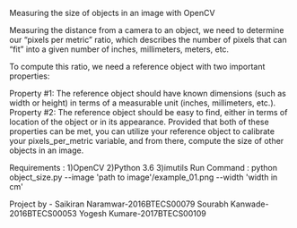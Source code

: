  
Measuring the size of objects in an image with OpenCV


Measuring the distance from a camera to an object, we need to determine our “pixels per metric” ratio, which describes the number of pixels that can “fit” into a given number of inches, millimeters, meters, etc.

To compute this ratio, we need a reference object with two important properties:

  Property #1: The reference object should have known dimensions (such as width or height) in terms of a measurable unit (inches,                       millimeters, etc.).
  Property #2: The reference object should be easy to find, either in terms of location of the object or in its appearance.
           Provided that both of these properties can be met, you can utilize your reference object to calibrate your pixels_per_metric                variable, and from there, compute the size of other objects in an image.
       
Requirements : 1)OpenCV 2)Python 3.6 3)imutils
Run Command : python object_size.py --image 'path to image'/example_01.png --width 'width in cm'

Project by -
Saikiran Naramwar-2016BTECS00079
Sourabh Kanwade-2016BTECS00053
Yogesh Kumare-2017BTECS00109
